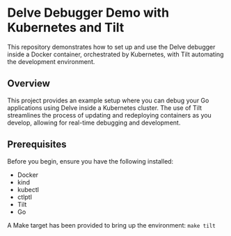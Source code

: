 # Delve Debugger Demo with Kubernetes and Tilt

This repository demonstrates how to set up and use the Delve debugger inside a Docker container, orchestrated by Kubernetes, with Tilt automating the development environment.

## Overview

This project provides an example setup where you can debug your Go applications using Delve inside a Kubernetes cluster. The use of Tilt streamlines the process of updating and redeploying containers as you develop, allowing for real-time debugging and development.

## Prerequisites

Before you begin, ensure you have the following installed:
- Docker
- kind
- kubectl
- ctlptl
- Tilt
- Go

A Make target has been provided to bring up the environment: `make tilt`